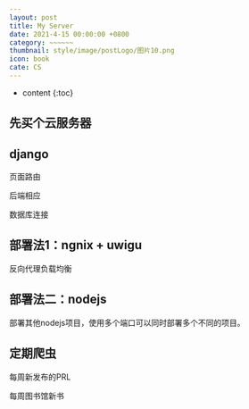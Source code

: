 ```yaml
---
layout: post
title: My Server
date: 2021-4-15 00:00:00 +0800
category: ~~~~~~
thumbnail: style/image/postLogo/图片10.png
icon: book
cate: CS
---
```





* content
{:toc}



##  先买个云服务器



##  django


页面路由

后端相应

数据库连接


## 部署法1：ngnix + uwigu

反向代理负载均衡

## 部署法二：nodejs

部署其他nodejs项目，使用多个端口可以同时部署多个不同的项目。

## 定期爬虫

每周新发布的PRL

每周图书馆新书



